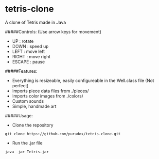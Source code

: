 # tetris-clone
A clone of Tetris made in Java

#####Controls: (Use arrow keys for movement)
- UP : rotate
- DOWN : speed up
- LEFT : move left
- RIGHT : move right
- ESCAPE : pause

#####Features:
 - Everything is resizeable, easily configureable in the Well.class file (Not perfect)
 - Imports piece data files from ./pieces/
 - Imports color images from ./colors/
 - Custom sounds
 - Simple, handmade art

#####Usage:
- Clone the repository
```
git clone https://github.com/puradox/tetris-clone.git
```
- Run the .jar file
```
java -jar Tetris.jar
```
